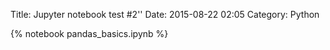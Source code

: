 Title: Jupyter notebook test #2''
Date: 2015-08-22 02:05
Category: Python

{% notebook pandas_basics.ipynb %}
